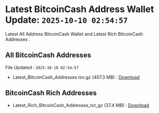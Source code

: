 # Latest BitcoinCash Address Wallet Update: `2025-10-10 02:54:57`

Latest All Address BitcoinCash Wallet and Latest Rich BitcoinCash Addresses .

## All BitcoinCash Addresses

File Updated : `2025-10-10 02:54:57`

- Latest_BitcoinCash_Addresses.tsv.gz (407.3 MB) : [Download](https://github.com/Pymmdrza/Rich-Address-Wallet/releases/tag/BitcoinCash)

## BitcoinCash Rich Addresses

- Latest_Rich_BitcoinCash_Addresses_txt_gz (37.4 MB) : [Download](https://github.com/Pymmdrza/Rich-Address-Wallet/releases/tag/BitcoinCash)
